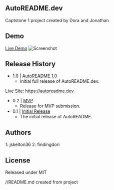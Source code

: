 ## AutoREADME.dev
Captstone 1 project created by Dora and Jonathan

## Demo
[Live Demo](https://autoreadme.dev "https://autoreadme.dev")
![Screenshot](https://image.thum.io/get/https://autoreadme.dev)

## Release History
* 1.0 | [AutoREADME 1.0](https://api.github.com/repos/jskelton36/autoreadme/releases/17721333)
    * Initial full release of AutoREADME.dev.

Live Site: https://autoreadme.dev
* 0.2 | [MVP](https://api.github.com/repos/jskelton36/autoreadme/releases/17694857)
    * Release for MVP submission.
* 0.1 | [Initial Release](https://api.github.com/repos/jskelton36/autoreadme/releases/17612733)
    * The initial release of AutoREADME.

## Authors
1: jskelton36
2: findingdori 

## License
Released under MIT

//README.md created from project
